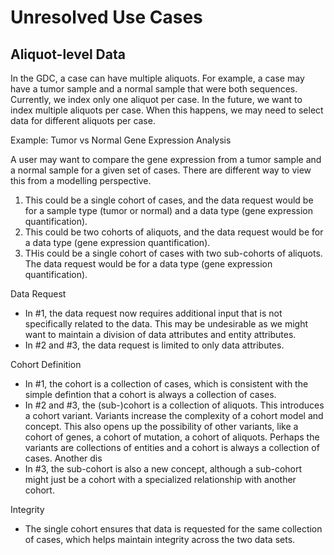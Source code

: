 # Unresolved Use Cases

## Aliquot-level Data

In the GDC, a case can have multiple aliquots. For example, a case may have a tumor sample and a normal sample that were both sequences. Currently, we index only one aliquot per case. In the future, we want to index multiple aliquots per case. When
this happens, we may need to select data for different aliquots per case.

Example: Tumor vs Normal Gene Expression Analysis

A user may want to compare the gene expression from a tumor sample and a normal sample
for a given set of cases. There are different way to view this from a modelling 
perspective.

1. This could be a single cohort of cases, and the data request would be for a sample 
   type (tumor or normal) and a data type (gene expression quantification). 
2. This could be two cohorts of aliquots, and the data request would be for a data type
   (gene expression quantification).
3. THis could be a single cohort of cases with two sub-cohorts of aliquots. The data
   request would be for a data type (gene expression quantification).

Data Request 

- In #1, the data request now requires additional input that is not specifically related to the data. This may be undesirable as we might want to maintain a division of data
attributes and entity attributes.
- In #2 and #3, the data request is limited to only data attributes.

Cohort Definition

- In #1, the cohort is a collection of cases, which is consistent with the simple defintion
  that a cohort is always a collection of cases. 
- In #2 and #3, the (sub-)cohort is a collection of aliquots. This introduces a cohort variant. Variants
  increase the complexity of a cohort model and concept. This also opens up the possibility
  of other variants, like a cohort of genes, a cohort of mutation, a cohort of aliquots. Perhaps the variants are collections of entities and a cohort is always a collection of  cases. Another dis
- In #3, the sub-cohort is also a new concept, although a sub-cohort might just be a cohort with a specialized relationship with another cohort.

Integrity

- The single cohort ensures that data is requested for the same collection of cases, which helps maintain integrity across the two data sets. 